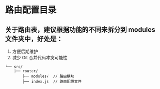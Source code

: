 # 路由配置目录

## 关于路由表，建议根据功能的不同来拆分到 modules 文件夹中，好处是：

1. 方便后期维护
2. 减少 Git 合并代码冲突可能性

```
└── src/
    ├── router/
    	├── modules/  // 路由模块
        ├── index.js  // 路由配置文件
```